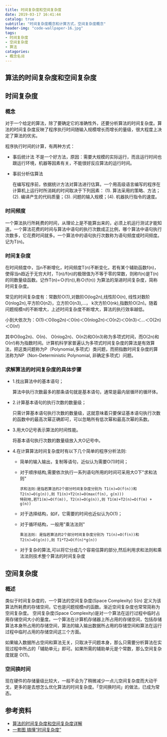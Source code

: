 ```yaml
---
title: 时间复杂度和空间复杂度
date: 2019-03-17 16:41:44
catalog: true
subtitle: "时间复杂度概念和计算方式，空间复杂度概念"
header-img: "code-wallpaper-16.jpg"
tags:
- 时间复杂度
- 空间复杂度
- 算法
catagories:
- 概念名词
---
```


## 算法的时间复杂度和空间复杂度

## 时间复杂度

### **概念**

对于一个给定的算法，除了要确定它的准确性外，还要分析算法的时间复杂度。算法的时间复杂度反映了程序执行时间随输入规模增长而增长的量级，很大程度上决定了算法的优劣。

程序执行时间的计算，有两种方式：

* 事后统计法
    不是一个好方法，原因：需要大规模的实际运行，而且运行时间也跟运行环境，机器等因素有关，不能很好反应算法的运行时间。
* 事前分析估算法

    在编写程序前，依据统计方法对算法进行估算。一个用高级语言编写的程序在计算机上运行时所消耗的时间取决于下列因素：
      (1). 算法采用的策略、方法；(2). 编译产生的代码质量；(3). 问题的输入规模；(4).  机器执行指令的速度。

### **时间频度**

一个算法执行所耗费的时间，从理论上是不能算出来的，必须上机运行测试才能知道。一个算法花费的时间与算法中语句的执行次数成正比例，哪个算法中语句执行次数多，它花费时间就多。一个算法中的语句执行次数称为语句频度或时间频度。记为T(n)。

### **时间复杂度**

在时间频度中，当n不断增化，时间频度T(n)不断变化，若有某个辅助函数f(n)，使得当n趋近于无穷大时，T(n)/f(n)的极限值为不等于零的常数，则称f(n)是T(n)的同数量级函数。记作T(n)=Ｏ(f(n)),称Ｏ(f(n)) 为算法的渐进时间复杂度，简称时间复杂度。

常见的时间复杂度有：常数阶O(1),对数阶O(log2n),线性阶O(n), 线性对数阶O(nlog2n),平方阶O(n2)，立方阶O(n3),...， k次方阶O(nk),指数阶O(2n)。随着问题规模n的不断增大，上述时间复杂度不断增大，算法的执行效率越低。

小到大依次为：Ο(1)＜Ο(log2n)＜Ο(n)＜Ο(nlog2n)＜Ο(n2)＜Ο(n3)＜…＜Ο(2n)＜Ο(n!)

其中Ο(log2n)、Ο(n)、 Ο(nlog2n)、Ο(n2)和Ο(n3)称为多项式时间，而Ο(2n)和Ο(n!)称为指数时间。计算机科学家普遍认为多项式时间复杂度的算法是有效算法，把这类问题称为P（Polynomial,多项式）类问题，而把指数时间复杂度的算法称为NP（Non-Deterministic Polynomial, 非确定多项式）问题。

### **求解算法的时间复杂度的具体步骤**

* 1.找出算法中的基本语句；

    算法中执行次数最多的那条语句就是基本语句，通常是最内层循环的循环体。

* 2.计算基本语句的执行次数的数量级；　　

    只需计算基本语句执行次数的数量级，这就意味着只要保证基本语句执行次数的函数中的最高次幂正确即可，可以忽略所有低次幂和最高次幂的系数。

* 3.用大Ο记号表示算法的时间性能。

    将基本语句执行次数的数量级放入大Ο记号中。

* 4.在计算算法时间复杂度时有以下几个简单的程序分析法则:

  * 简单的输入输出，复制等语句，近似认为需要O(1)时间；
  * 对于顺序结构,需要依次执行一系列语句所用的时间可采用大O下"求和法则"
  
        求和法则:是指若算法的2个部分时间复杂度分别为 T1(n)=O(f(n))和 T2(n)=O(g(n)),则 T1(n)+T2(n)=O(max(f(n), g(n)))  
        特别地,若T1(m)=O(f(m)), T2(n)=O(g(n)),则 T1(m)+T2(n)=O(f(m) + g(n))
  * 对于选择结构，如if，它需要的时间也近似认为O(1)；
  * 对于循环结构，一般用"乘法法则"

        乘法法则: 是指若算法的2个部分时间复杂度分别为 T1(n)=O(f(n))和 T2(n)=O(g(n)),则 T1*T2=O(f(n)*g(n))
  * 对于复杂的算法,可以将它分成几个容易估算的部分,然后利用求和法则和乘法法则技术整个算法的时间复杂度
  
## 空间复杂度

### **概述**  

类似于时间复杂度的，一个算法的空间复杂度(Space Complexity) S(n) 定义为该算法所耗费的存储空间，它也是问题规模n的函数。渐近空间复杂度也常常简称为空间复杂度。
空间复杂度(Space Complexity)是对一个算法在运行过程中临时占用存储空间大小的量度。一个算法在计算机存储器上所占用的存储空间，包括存储算法本身所占用的存储空间，算法的输入输出数据所占用的存储空间和算法在运行过程中临时占用的存储空间这三个方面。

如果输入数据所占空间和算法无关，只取决于问题本身，那么只需要分析算法在实现过程中所占的「辅助单元」即可。如果所需的辅助单元是个常数，那么空间复杂度就是 O(1)。

### **空间换时间**

现在硬件的存储量级比较大，一般不会为了稍微减少一点儿空间复杂度而大动干戈，更多的是去想怎么优化算法的时间复杂度。「空间换时间」的做法，已成为常态。

## 参考资料

* [算法的时间复杂度和空间复杂度详解](https://www.cnblogs.com/zknublx/p/5885840.html)
* [一套图 搞懂“时间复杂度”](https://blog.csdn.net/qq_41523096/article/details/82142747)
